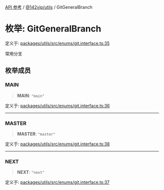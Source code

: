 [API 参考](../wiki/Home) / [@142vip/utils](../wiki/@142vip.utils) / GitGeneralBranch

# 枚举: GitGeneralBranch

定义于: [packages/utils/src/enums/git.interface.ts:35](https://github.com/142vip/core-x/blob/5281e59d2cdd2de59e1ea761d17ed7fe118d1e60/packages/utils/src/enums/git.interface.ts#L35)

常用分支

## 枚举成员

### MAIN

> **MAIN**: `"main"`

定义于: [packages/utils/src/enums/git.interface.ts:36](https://github.com/142vip/core-x/blob/5281e59d2cdd2de59e1ea761d17ed7fe118d1e60/packages/utils/src/enums/git.interface.ts#L36)

***

### MASTER

> **MASTER**: `"master"`

定义于: [packages/utils/src/enums/git.interface.ts:38](https://github.com/142vip/core-x/blob/5281e59d2cdd2de59e1ea761d17ed7fe118d1e60/packages/utils/src/enums/git.interface.ts#L38)

***

### NEXT

> **NEXT**: `"next"`

定义于: [packages/utils/src/enums/git.interface.ts:37](https://github.com/142vip/core-x/blob/5281e59d2cdd2de59e1ea761d17ed7fe118d1e60/packages/utils/src/enums/git.interface.ts#L37)
